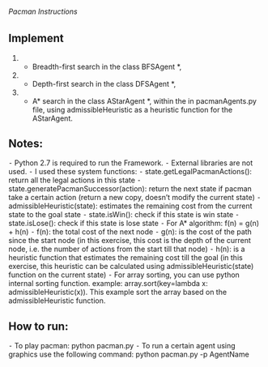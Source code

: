 ###### Pacman Instructions ######

## Implement ##
1. * Breadth-first search in the class BFSAgent *, 
2. * Depth-first search in the class DFSAgent *, 
3. * A* search in the class AStarAgent *,
within the in pacmanAgents.py file, using admissibleHeuristic as a heuristic function for the AStarAgent.


## Notes: ##
⁃ Python 2.7 is required to run the Framework.
⁃ External libraries are not used.
⁃ I used these system functions:
  ⁃ state.getLegalPacmanActions(): return all the legal actions in this state
  ⁃ state.generatePacmanSuccessor(action): return the next state if pacman take a certain action (return a new copy, doesn’t modify the current state)
  ⁃ admissibleHeuristic(state): estimates the remaining cost from the current state to the goal state
  ⁃ state.isWin(): check if this state is win state
  ⁃ state.isLose(): check if this state is lose state
⁃ For A* algorithm: f(n) = g(n) + h(n)
⁃ f(n): the total cost of the next node
⁃ g(n): is the cost of the path since the start node (in this exercise, this cost is the depth of the current node, i.e. the number of actions from the start till that node)
⁃ h(n): is a heuristic function that estimates the remaining cost till the goal (in this exercise, this heuristic can be calculated using admissibleHeuristic(state) function on the current state)
⁃ For array sorting, you can use python internal sorting function. example: array.sort(key=lambda x: admissibleHeuristic(x)). This example sort the array based on the admissibleHeuristic function.


## How to run: ##
⁃ To play pacman:
python pacman.py
⁃ To run a certain agent using graphics use the following command:
python pacman.py -p AgentName
